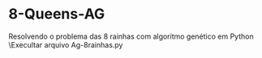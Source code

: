 # 8-Queens-AG
Resolvendo o problema das 8 rainhas com algoritmo genético em Python
\\Execultar arquivo Ag-8rainhas.py 
